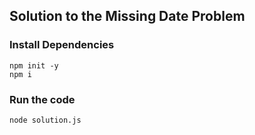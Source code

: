 ## Solution to the Missing Date Problem

### Install Dependencies
<code>npm init -y</code><br>
<code>npm i</code>

### Run the code
<code>node solution.js</code>
